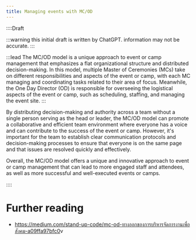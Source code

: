 ```yaml
---
title: Managing events with MC/OD
---
```


::::Draft

:::warning
this initial draft is written by ChatGPT. information may not be accurate.
:::

:::lead
The MC/OD model is a unique approach to event or camp management that emphasizes a flat organizational structure and distributed decision-making. In this model, multiple Master of Ceremonies (MCs) take on different responsibilities and aspects of the event or camp, with each MC managing and coordinating tasks related to their area of focus. Meanwhile, the One Day Director (OD) is responsible for overseeing the logistical aspects of the event or camp, such as scheduling, staffing, and managing the event site.
:::

By distributing decision-making and authority across a team without a single person serving as the head or leader, the MC/OD model can promote a collaborative and efficient team environment where everyone has a voice and can contribute to the success of the event or camp. However, it's important for the team to establish clear communication protocols and decision-making processes to ensure that everyone is on the same page and that issues are resolved quickly and effectively.

Overall, the MC/OD model offers a unique and innovative approach to event or camp management that can lead to more engaged staff and attendees, as well as more successful and well-executed events or camps.

::::

# Further reading

- <https://medium.com/stand-up-code/mc-od-ทางออกของการบริหารจัดการงานเพื่อสังคม-a09ffa97bfc0>v